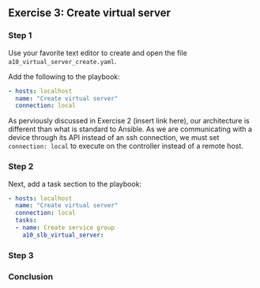 ## Exercise 3: Create virtual server

### Step 1
Use your favorite text editor to create and open the file `a10_virtual_server_create.yaml`.

Add the following to the playbook:
```yaml
- hosts: localhost
  name: "Create virtual server"
  connection: local
```

As perviously discussed in Exercise 2 (insert link here), our architecture is different than what is standard to Ansible. As we are communicating with a device through its API instead of an ssh connection, we must set `connection: local` to execute on the controller instead of a remote host.

### Step 2
Next, add a task section to the playbook:
```yaml
- hosts: localhost
  name: "Create virtual server"
  connection: local
  tasks:
  - name: Create service group
    a10_slb_virtual_server:
```

### Step 3

### Conclusion
